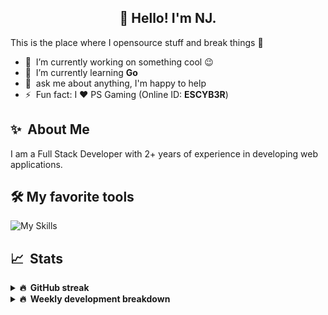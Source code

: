 <h2 align="center">👋 Hello! I'm NJ.</h2>

This is the place where I opensource stuff and break things :rofl:

- 🔭 &nbsp;I’m currently working on something cool :wink:
- 🌱 &nbsp;I’m currently learning **Go**
- 💬 &nbsp;ask me about anything, I'm happy to help
- ⚡ &nbsp;Fun fact: I ❤️ PS Gaming (Online ID: **ESCYB3R**)

## ✨ &nbsp;About Me
  I am a Full Stack Developer with 2+ years of experience in developing web applications.</p>
  
## 🛠️ My favorite tools
![My Skills](https://skillicons.dev/icons?i=vue,go,nodejs,ts,js,python,postgres,mongodb,redis,git,docker,vscode)

## 📈 &nbsp;Stats
  
  <details>
  <summary><b>🔥 &nbsp;GitHub streak</b></summary>
  <br/>
  
  [![GitHub Streak](http://github-readme-streak-stats.herokuapp.com?user=n-jaisabai&theme=github-dark-blue&hide_border=true)](https://git.io/streak-stats)
  
  </details>
  
  <details>
  <summary><b>🔥 &nbsp;Weekly development breakdown</b></summary>
  <br/>
  
  <!--START_SECTION:waka-->

```text
Python     2 hrs 41 mins   ███████████▓░░░░░░░░░░░░░   46.82 %
Go         2 hrs 35 mins   ███████████▒░░░░░░░░░░░░░   45.17 %
YAML       20 mins         █▒░░░░░░░░░░░░░░░░░░░░░░░   05.83 %
ASP.NET    5 mins          ▒░░░░░░░░░░░░░░░░░░░░░░░░   01.65 %
Bash       1 min           ░░░░░░░░░░░░░░░░░░░░░░░░░   00.45 %
```

<!--END_SECTION:waka-->
  <b>Note:</b> Top languages is only a metric of the languages my weekly code consists of and doesn't reflect experience or skill level.
  </details>
